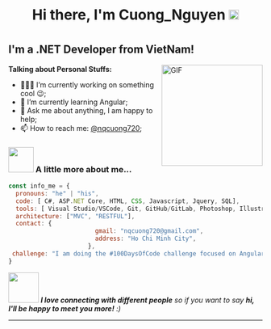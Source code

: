 <h1 align="center"> Hi there, I'm Cuong_Nguyen <img src="https://media.giphy.com/media/hvRJCLFzcasrR4ia7z/giphy.gif" width="20px"><h1>
  
## I'm a .NET Developer from VietNam!

  <img align="right" alt="GIF" src="https://camo.githubusercontent.com/2309797487e5e969659a3b545c96151807b04120a9cc2985f632ec94ba00c9f3/68747470733a2f2f6d656469612e67697068792e636f6d2f6d656469612f53576f536b4e36447854737a71494b4571762f67697068792e676966"  height="200" />
  
**Talking about Personal Stuffs:**

- 👨🏽‍💻 I’m currently working on something cool :wink:;
- 🌱 I’m currently learning Angular; 
- 💬 Ask me about anything, I am happy to help;
- 📫 How to reach me: [@nqcuong720](nqcuong720@gmail.com);

### <img src="https://media.giphy.com/media/VgCDAzcKvsR6OM0uWg/giphy.gif" width="50"> A little more about me...  

```javascript
const info_me = {
  pronouns: "he" | "his",
  code: [ C#, ASP.NET Core, HTML, CSS, Javascript, Jquery, SQL],
  tools: [ Visual Studio/VSCode, Git, GitHub/GitLab, Photoshop, Illustrator, Notepad++, SQL Server ],
  architecture: ["MVC", "RESTFUL"],
  contact: {
                        gmail: "nqcuong720@gmail.com",
                        address: "Ho Chi Minh City",
                      },
 challenge: "I am doing the #100DaysOfCode challenge focused on Angular"
}
```

<img src="https://media.giphy.com/media/LnQjpWaON8nhr21vNW/giphy.gif" width="60"> <em><b>I love connecting with different people</b> so if you want to say <b>hi, I'll be happy to meet you more!</b> :)</em>

---


